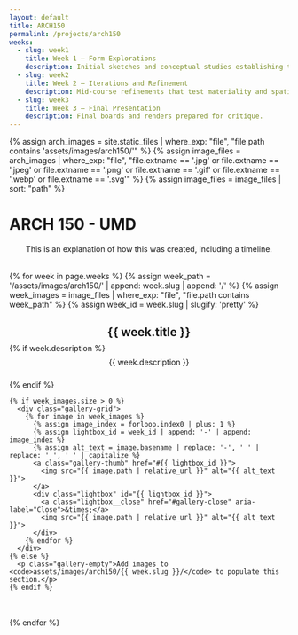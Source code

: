 ```yaml
---
layout: default
title: ARCH150
permalink: /projects/arch150
weeks:
  - slug: week1
    title: Week 1 – Form Explorations
    description: Initial sketches and conceptual studies establishing the project direction.
  - slug: week2
    title: Week 2 – Iterations and Refinement
    description: Mid-course refinements that test materiality and spatial relationships.
  - slug: week3
    title: Week 3 – Final Presentation
    description: Final boards and renders prepared for critique.
---
```

{% assign arch_images = site.static_files | where_exp: "file", "file.path contains 'assets/images/arch150/'" %}
{% assign image_files = arch_images | where_exp: "file", "file.extname == '.jpg' or file.extname == '.jpeg' or file.extname == '.png' or file.extname == '.gif' or file.extname == '.webp' or file.extname == '.svg'" %}
{% assign image_files = image_files | sort: "path" %}

<style>
.arch150-intro {
  max-width: 800px;
  margin: 0 auto 2rem;
  text-align: center;
}

.arch150-week {
  margin-bottom: 3rem;
}

.arch150-week h2 {
  text-align: center;
  margin-bottom: 0.5rem;
}

.arch150-week p {
  max-width: 700px;
  margin: 0.5rem auto 1.5rem;
  text-align: center;
}

.gallery-grid {
  display: grid;
  grid-template-columns: repeat(auto-fit, minmax(200px, 1fr));
  gap: 1.5rem;
}

.gallery-thumb {
  display: block;
  border-radius: 8px;
  overflow: hidden;
  box-shadow: 0 8px 20px rgba(0,0,0,0.25);
  transition: transform 0.2s ease, box-shadow 0.2s ease;
  cursor: zoom-in;
}

.gallery-thumb:hover {
  transform: translateY(-4px);
  box-shadow: 0 12px 24px rgba(0,0,0,0.35);
}

.gallery-thumb img {
  width: 100%;
  height: 100%;
  object-fit: cover;
  display: block;
}

.gallery-empty {
  text-align: center;
  color: #bbb;
}

.lightbox {
  display: none;
  position: fixed;
  top: 0;
  left: 0;
  width: 100%;
  height: 100%;
  background: rgba(0, 0, 0, 0.85);
  align-items: center;
  justify-content: center;
  padding: 2rem;
  box-sizing: border-box;
  z-index: 9999;
  cursor: zoom-out;
}

.lightbox:target {
  display: flex;
}

.lightbox img {
  max-width: 90vw;
  max-height: 85vh;
  border-radius: 12px;
  box-shadow: 0 16px 40px rgba(0,0,0,0.45);
  cursor: default;
}

.lightbox__close {
  position: absolute;
  top: 1.5rem;
  right: 1.5rem;
  color: #fff;
  font-size: 2rem;
  text-decoration: none;
}

@media (max-width: 640px) {
  .gallery-grid {
    gap: 1rem;
  }
}
</style>

# ARCH 150 - UMD
<div class="arch150-intro">
  <p>This is an explanation of how this was created, including a timeline.</p>
</div>

{% for week in page.weeks %}
  {% assign week_path = '/assets/images/arch150/' | append: week.slug | append: '/' %}
  {% assign week_images = image_files | where_exp: "file", "file.path contains week_path" %}
  {% assign week_id = week.slug | slugify: 'pretty' %}
  <section class="arch150-week" id="{{ week_id }}">
    <h2>{{ week.title }}</h2>
    {% if week.description %}
      <p>{{ week.description }}</p>
    {% endif %}

    {% if week_images.size > 0 %}
      <div class="gallery-grid">
        {% for image in week_images %}
          {% assign image_index = forloop.index0 | plus: 1 %}
          {% assign lightbox_id = week_id | append: '-' | append: image_index %}
          {% assign alt_text = image.basename | replace: '-', ' ' | replace: '_', ' ' | capitalize %}
          <a class="gallery-thumb" href="#{{ lightbox_id }}">
            <img src="{{ image.path | relative_url }}" alt="{{ alt_text }}">
          </a>
          <div class="lightbox" id="{{ lightbox_id }}">
            <a class="lightbox__close" href="#gallery-close" aria-label="Close">&times;</a>
            <img src="{{ image.path | relative_url }}" alt="{{ alt_text }}">
          </div>
        {% endfor %}
      </div>
    {% else %}
      <p class="gallery-empty">Add images to <code>assets/images/arch150/{{ week.slug }}/</code> to populate this section.</p>
    {% endif %}
  </section>
{% endfor %}

<div id="gallery-close"></div>

<script>
document.addEventListener('DOMContentLoaded', function () {
  const lightboxes = document.querySelectorAll('.lightbox');
  lightboxes.forEach(function (lightbox) {
    lightbox.addEventListener('click', function (event) {
      if (event.target === lightbox) {
        window.location.hash = '#gallery-close';
      }
    });
  });

  document.addEventListener('keydown', function (event) {
    if (event.key === 'Escape') {
      const activeLightbox = document.querySelector('.lightbox:target');
      if (activeLightbox) {
        event.preventDefault();
        window.location.hash = '#gallery-close';
      }
    }
  });
});
</script>
